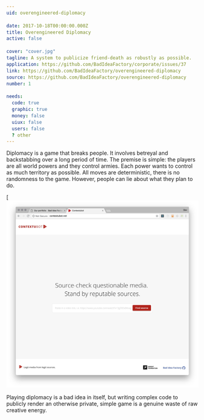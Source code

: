 ```yaml
---
uid: overengineered-diplomacy

date: 2017-10-18T00:00:00.000Z
title: Overengineered Diplomacy
active: false

cover: "cover.jpg"
tagline: A system to publicize friend-death as robustly as possible.
application: https://github.com/BadIdeaFactory/corporate/issues/37
link: https://github.com/BadIdeaFactory/overengineered-diplomacy
source: https://github.com/BadIdeaFactory/overengineered-diplomacy
number: 1

needs:
  code: true
  graphic: true
  money: false
  uiux: false
  users: false
  ? other
---
```


Diplomacy is a game that breaks people. It involves betreyal and backstabbing over a long period of time. The premise is simple: the players are all world powers and they control armies. Each power wants to control as much territory as possible. All moves are deterministic, there is no randomness to the game. However, people can lie about what they plan to do.

[![](image-01.jpg)

Playing diplomacy is a bad idea in itself, but writing complex code to publicly render an otherwise private, simple game is a genuine waste of raw creative energy.
